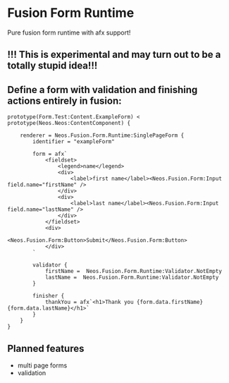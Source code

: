 # Fusion Form Runtime

Pure fusion form runtime with afx support!

## !!! This is experimental and may turn out to be a totally stupid idea!!!


## Define a form with validation and finishing actions entirely in fusion:

```
prototype(Form.Test:Content.ExampleForm) < prototype(Neos.Neos:ContentComponent) {

    renderer = Neos.Fusion.Form.Runtime:SinglePageForm {
        identifier = "exampleForm"

        form = afx`
            <fieldset>
                <legend>name</legend>
                <div>
                    <label>first name</label><Neos.Fusion.Form:Input field.name="firstName" />
                </div>
                <div>
                    <label>last name</label><Neos.Fusion.Form:Input field.name="lastName" />
                </div>
            </fieldset>
            <div>
                <Neos.Fusion.Form:Button>Submit</Neos.Fusion.Form:Button>
            </div>
        `

        validator {
            firstName =  Neos.Fusion.Form.Runtime:Validator.NotEmpty
            lastName =  Neos.Fusion.Form.Runtime:Validator.NotEmpty
        }

        finisher {
            thankYou = afx`<h1>Thank you {form.data.firstName} {form.data.lastName}</h1>`
        }
    }
}
``` 

## Planned features

- multi page forms
- validation
